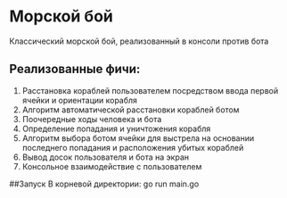 # Морской бой

Классический морской бой, реализованный в консоли против бота

## Реализованные фичи:
1. Расстановка кораблей пользователем посредством ввода первой ячейки и ориентации корабля
2. Алгоритм автоматической расстановки кораблей ботом
3. Поочередные ходы человека и бота
4. Определение попадания и уничтожения корабля
5. Алгоритм выбора ботом ячейки для выстрела на основании последнего попадания и расположения убитых кораблей
6. Вывод досок пользователя и бота на экран
7. Консольное взаимодействие с пользователем

##Запуск
В корневой директории: go run main.go
